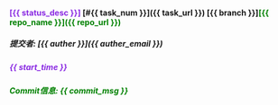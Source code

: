 #### <font color=#8A2BE2>[{{ status_desc }}]</font> [#{{ task_num }}]({{ task_url }}) \[{{ branch }}\]<font color=#008000>[{{ repo_name }}]({{ repo_url }})</font>

##### 提交者: [{{ auther }}]({{ auther_email }})

##### <font color=#8A2BE2>{{ start_time }}</font>
##### <font color=#008000>Commit信息: {{ commit_msg }}</font>